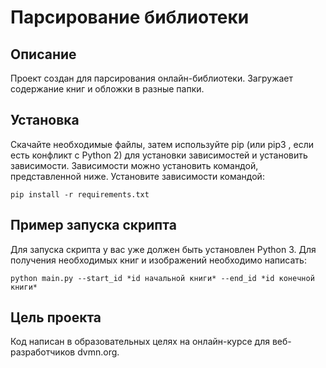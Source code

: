 # Парcирование библиотеки
## Описание
Проект создан для парсирования онлайн-библиотеки. Загружает содержание книг и обложки в разные
папки.
## Установка
Скачайте необходимые файлы, затем используйте pip (или pip3 , если есть конфликт с Python 2) для установки
зависимостей и установить зависимости. Зависимости можно установить командой, представленной ниже.
Установите зависимости командой:
```
pip install -r requirements.txt
```
## Пример запуска скрипта
Для запуска скрипта у вас уже должен быть установлен Python 3.
Для получения необходимых книг и изображений необходимо написать:
```
python main.py --start_id *id начальной книги* --end_id *id конечной книги*
```
## Цель проекта
Код написан в образовательных целях на онлайн-курсе для веб-разработчиков dvmn.org.
